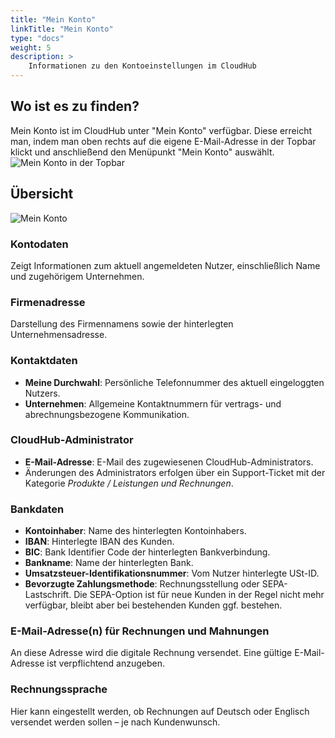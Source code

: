 ```yaml
---
title: "Mein Konto"
linkTitle: "Mein Konto"
type: "docs"
weight: 5
description: >
    Informationen zu den Kontoeinstellungen im CloudHub
---
```


## Wo ist es zu finden?

Mein Konto ist im CloudHub unter "Mein Konto" verfügbar. Diese erreicht man, indem man oben rechts auf die eigene E-Mail-Adresse in der Topbar klickt und anschließend den Menüpunkt "Mein Konto" auswählt.\
![Mein Konto in der Topbar](../img/my-account/my-account-topbar.png)

## Übersicht

![Mein Konto](../img/my-account/my-account-overview.png)

### Kontodaten

Zeigt Informationen zum aktuell angemeldeten Nutzer, einschließlich Name und zugehörigem Unternehmen.

### Firmenadresse

Darstellung des Firmennamens sowie der hinterlegten Unternehmensadresse.

### Kontaktdaten

- **Meine Durchwahl**: Persönliche Telefonnummer des aktuell eingeloggten Nutzers.
- **Unternehmen**: Allgemeine Kontaktnummern für vertrags- und abrechnungsbezogene Kommunikation.

### CloudHub-Administrator

- **E-Mail-Adresse**: E-Mail des zugewiesenen CloudHub-Administrators.
- Änderungen des Administrators erfolgen über ein Support-Ticket mit der Kategorie *Produkte / Leistungen und Rechnungen*.

### Bankdaten

- **Kontoinhaber**: Name des hinterlegten Kontoinhabers.
- **IBAN**: Hinterlegte IBAN des Kunden.
- **BIC**: Bank Identifier Code der hinterlegten Bankverbindung.
- **Bankname**: Name der hinterlegten Bank.
- **Umsatzsteuer-Identifikationsnummer**: Vom Nutzer hinterlegte USt-ID.
- **Bevorzugte Zahlungsmethode**: Rechnungsstellung oder SEPA-Lastschrift. Die SEPA-Option ist für neue Kunden in der Regel nicht mehr verfügbar, bleibt aber bei bestehenden Kunden ggf. bestehen.

### E-Mail-Adresse(n) für Rechnungen und Mahnungen

An diese Adresse wird die digitale Rechnung versendet. Eine gültige E-Mail-Adresse ist verpflichtend anzugeben.

### Rechnungssprache

Hier kann eingestellt werden, ob Rechnungen auf Deutsch oder Englisch versendet werden sollen – je nach Kundenwunsch.
